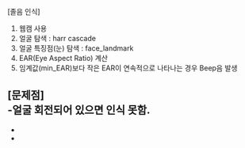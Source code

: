 [졸음 인식]

1. 웹캠 사용   
2. 얼굴 탐색 : harr cascade   
3. 얼굴 특징점(눈) 탐색 : face_landmark   
4. EAR(Eye Aspect Ratio) 계산   
5. 임계값(min_EAR)보다 작은 EAR이 연속적으로 나타나는 경우 Beep음 발생   


[문제점]   
-얼굴 회전되어 있으면 인식 못함.   
-  
- 
- 
